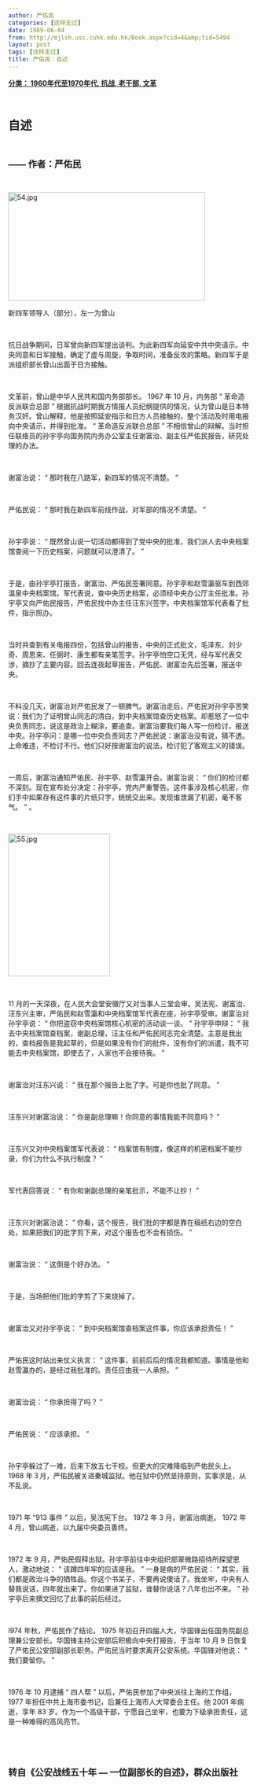 ```yaml
---
author: 严佑民
categories: [这样走过]
date: 1989-06-04
from: http://mjlsh.usc.cuhk.edu.hk/Book.aspx?cid=4&amp;tid=5494
layout: post
tags: [这样走过]
title: 严佑民：自述
---
```


<div style="margin: 15px 10px 10px 0px;">
<div>
<span id="ctl00_ContentPlaceHolder1_chapter1_SubjectLabel" style="font-weight:bold;text-decoration:underline;">
   分类： 1960年代至1970年代, 抗战, 老干部, 文革
  </span>
</div>
<p class="p1">
<b>
<font size="5">
<span class="s1">
</span>
<br/>
</font>
</b>
</p>
<p class="p2">
<span class="s1">
<b>
<font size="5">
     自述
    </font>
</b>
</span>
</p>
<p class="p1">
<b>
<font size="4">
<span class="s1">
</span>
<br/>
</font>
</b>
</p>
<p class="p2">
<b>
<font size="4">
<span class="s2">
     ——
    </span>
<span class="s1">
     作者：严佑民
    </span>
</font>
</b>
</p>
<p class="p1">
<span class="s1">
</span>
<br/>
</p>
<p class="p3">
<span class="s1">
<img alt="54.jpg" border="0" height="221" src="http://mjlsh.usc.cuhk.edu.hk/medias/contents/5494/54.jpg" width="400"/>
</span>
</p>
<p class="p2">
<span class="s1">
   新四军领导人（部分），左一为曾山
  </span>
</p>
<p class="p1">
<span class="s1">
</span>
<br/>
</p>
<p class="p2">
<span class="s1">
   抗日战争期间，日军曾向新四军提出谈判。为此新四军向延安中共中央请示。中央同意和日军接触，确定了虚与周旋，争取时间，准备反攻的策略。新四军于是派组织部长曾山出面于日方接触。
  </span>
</p>
<p class="p1">
<span class="s1">
</span>
<br/>
</p>
<p class="p2">
<span class="s1">
   文革前，曾山是中华人民共和国内务部部长。
  </span>
<span class="s2">
   1967
  </span>
<span class="s1">
   年
  </span>
<span class="s2">
   10
  </span>
<span class="s1">
   月，内务部
  </span>
<span class="s2">
   “
  </span>
<span class="s1">
   革命造反派联合总部
  </span>
<span class="s2">
   ”
  </span>
<span class="s1">
   根据抗战时期我方情报人员纪纲提供的情况，认为曾山是日本特务汉奸。曾山解释，他是按照延安指示和日方人员接触的，整个活动及时用电报向中央请示，并得到批准。
  </span>
<span class="s2">
   “
  </span>
<span class="s1">
   革命造反派联合总部
  </span>
<span class="s2">
   ”
  </span>
<span class="s1">
   不相信曾山的辩解。当时担任联络员的孙宇亭向国务院内务办公室主任谢富治、副主任严佑民报告，研究处理的办法。
  </span>
</p>
<p class="p1">
<span class="s1">
</span>
<br/>
</p>
<p class="p2">
<span class="s1">
   谢富治说：
  </span>
<span class="s2">
   “
  </span>
<span class="s1">
   那时我在八路军，新四军的情况不清楚。
  </span>
<span class="s2">
   ”
  </span>
</p>
<p class="p1">
<span class="s1">
</span>
<br/>
</p>
<p class="p2">
<span class="s1">
   严佑民说：
  </span>
<span class="s2">
   “
  </span>
<span class="s1">
   那时我在新四军前线作战，对军部的情况不清楚。
  </span>
<span class="s2">
   ”
  </span>
</p>
<p class="p1">
<span class="s1">
</span>
<br/>
</p>
<p class="p2">
<span class="s1">
   孙宇亭说：
  </span>
<span class="s2">
   “
  </span>
<span class="s1">
   既然曾山说一切活动都得到了党中央的批准，我们派人去中央档案馆查阅一下历史档案，问题就可以澄清了。
  </span>
<span class="s2">
   ”
  </span>
</p>
<p class="p1">
<span class="s1">
</span>
<br/>
</p>
<p class="p2">
<span class="s1">
   于是，由孙宇亭打报告，谢富治、严佑民签署同意。孙宇亭和赵雪瀛驱车到西郊温泉中央档案馆。军代表说，查中央历史档案，必须经中央办公厅主任批准。孙宇亭又向严佑民报告，严佑民找中办主任汪东兴签字。中央档案馆军代表看了批件，指示照办。
  </span>
</p>
<p class="p1">
<span class="s1">
</span>
<br/>
</p>
<p class="p2">
<span class="s1">
   当时共查到有关电报四份，包括曾山的报告，中央的正式批文，毛泽东、刘少奇、周恩来、任弼时、康生都有亲笔签字。孙宇亭怕空口无凭，经与军代表交涉，摘抄了主要内容。回去连夜起草报告，严佑民、谢富治先后签署，报送中央。
  </span>
</p>
<p class="p1">
<span class="s1">
</span>
<br/>
</p>
<p class="p2">
<span class="s1">
   不料没几天，谢富治对严佑民发了一顿脾气。谢富治走后，严佑民对孙宇亭苦笑说：我们为了证明曾山同志的清白，到中央档案馆查历史档案。却惹怒了一位中央负责同志，说这是政治上糊涂，要追查。谢富治要我们每人写一份检讨，报送中央。孙宇亭问：是哪一位中央负责同志？严佑民说：谢富治没有说，猜不透。上命难违，不检讨不行。他们只好按谢富治的说法，检讨犯了客观主义的错误。
  </span>
</p>
<p class="p1">
<span class="s1">
</span>
<br/>
</p>
<p class="p2">
<span class="s1">
   一周后，谢富治通知严佑民、孙宇亭、赵雪瀛开会。谢富治说：
  </span>
<span class="s2">
   “
  </span>
<span class="s1">
   你们的检讨都不深刻。现在宣布处分决定：孙宇亭，党内严重警告。这件事涉及核心机密，你们手中如果存有这件事的片纸只字，统统交出来。发现谁泄漏了机密，毫不客气。
  </span>
<span class="s2">
   ”
  </span>
<span class="s1">
   。
  </span>
</p>
<p class="p1">
<span class="s1">
</span>
<br/>
</p>
<p class="p3">
<span class="s1">
<img alt="55.jpg" border="0" height="290" src="http://mjlsh.usc.cuhk.edu.hk/medias/contents/5494/55.jpg" width="207"/>
</span>
</p>
<p class="p1">
<span class="s1">
</span>
<br/>
</p>
<p class="p2">
<span class="s2">
   11
  </span>
<span class="s1">
   月的一天深夜，在人民大会堂安徽厅又对当事人三堂会审。吴法宪、谢富治、汪东兴主审，严佑民和赵雪瀛和中央档案馆军代表在座，孙宇亭受审。谢富治对孙宇亭说：
  </span>
<span class="s2">
   “
  </span>
<span class="s1">
   你把盗窃中央档案馆核心机密的活动谈一谈。
  </span>
<span class="s2">
   ”
  </span>
<span class="s1">
   孙宇亭申辩：
  </span>
<span class="s2">
   “
  </span>
<span class="s1">
   我去中央档案馆查档案，谢副总理，汪主任和严佑民同志完全清楚。主意是我出的，查档报告是我起草的，但是如果没有你们的批件，没有你们的派遣，我不可能去中央档案馆，即使去了，人家也不会接待我。
  </span>
<span class="s2">
   ”
  </span>
</p>
<p class="p1">
<span class="s1">
</span>
<br/>
</p>
<p class="p2">
<span class="s1">
   谢富治对汪东兴说：
  </span>
<span class="s2">
   “
  </span>
<span class="s1">
   我在那个报告上批了字。可是你也批了同意。
  </span>
<span class="s2">
   ”
  </span>
</p>
<p class="p1">
<span class="s1">
</span>
<br/>
</p>
<p class="p2">
<span class="s1">
   汪东兴对谢富治说：
  </span>
<span class="s2">
   “
  </span>
<span class="s1">
   你是副总理嘛！你同意的事情我能不同意吗？
  </span>
<span class="s2">
   ”
  </span>
</p>
<p class="p1">
<span class="s1">
</span>
<br/>
</p>
<p class="p2">
<span class="s1">
   汪东兴又对中央档案馆军代表说：
  </span>
<span class="s2">
   “
  </span>
<span class="s1">
   档案馆有制度，像这样的机密档案不能抄录，你们为什么不执行制度？
  </span>
<span class="s2">
   ”
  </span>
</p>
<p class="p1">
<span class="s1">
</span>
<br/>
</p>
<p class="p2">
<span class="s1">
   军代表回答说：
  </span>
<span class="s2">
   “
  </span>
<span class="s1">
   有你和谢副总理的亲笔批示，不能不让抄！
  </span>
<span class="s2">
   ”
  </span>
</p>
<p class="p1">
<span class="s1">
</span>
<br/>
</p>
<p class="p2">
<span class="s1">
   汪东兴对谢富治说：
  </span>
<span class="s2">
   “
  </span>
<span class="s1">
   你看，这个报告，我们批的字都是靠在稿纸右边的空白处，如果把我们的批字剪下来，对这个报告也不会有损伤。
  </span>
<span class="s2">
   ”
  </span>
</p>
<p class="p1">
<span class="s1">
</span>
<br/>
</p>
<p class="p2">
<span class="s1">
   谢富治说：
  </span>
<span class="s2">
   “
  </span>
<span class="s1">
   这倒是个好办法。
  </span>
<span class="s2">
   ”
  </span>
</p>
<p class="p1">
<span class="s1">
</span>
<br/>
</p>
<p class="p2">
<span class="s1">
   于是，当场把他们批的字剪了下来烧掉了。
  </span>
</p>
<p class="p1">
<span class="s1">
</span>
<br/>
</p>
<p class="p2">
<span class="s1">
   谢富治又对孙宇亭说：
  </span>
<span class="s2">
   “
  </span>
<span class="s1">
   到中央档案馆查档案这件事，你应该承担责任！
  </span>
<span class="s2">
   ”
  </span>
</p>
<p class="p1">
<span class="s1">
</span>
<br/>
</p>
<p class="p2">
<span class="s1">
   严佑民这时站出来仗义执言：
  </span>
<span class="s2">
   “
  </span>
<span class="s1">
   这件事，前前后后的情况我都知道。事情是他和赵雪瀛办的，是经过我批准的。责任应由我一人承担。
  </span>
<span class="s2">
   ”
  </span>
</p>
<p class="p1">
<span class="s1">
</span>
<br/>
</p>
<p class="p2">
<span class="s1">
   谢富治说：
  </span>
<span class="s2">
   “
  </span>
<span class="s1">
   你承担得了吗？
  </span>
<span class="s2">
   ”
  </span>
</p>
<p class="p1">
<span class="s1">
</span>
<br/>
</p>
<p class="p2">
<span class="s1">
   严佑民说：
  </span>
<span class="s2">
   “
  </span>
<span class="s1">
   应该承担。
  </span>
<span class="s2">
   ”
  </span>
</p>
<p class="p1">
<span class="s1">
</span>
<br/>
</p>
<p class="p2">
<span class="s1">
   孙宇亭躲过了一难，后来下放五七干校。但更大的灾难降临到严佑民头上。
  </span>
<span class="s2">
   1968
  </span>
<span class="s1">
   年３月，严佑民被关进秦城监狱。他在狱中仍然坚持原则，实事求是，从不乱说。
  </span>
</p>
<p class="p1">
<span class="s1">
</span>
<br/>
</p>
<p class="p2">
<span class="s2">
   1971
  </span>
<span class="s1">
   年
  </span>
<span class="s2">
   “913
  </span>
<span class="s1">
   事件
  </span>
<span class="s2">
   ”
  </span>
<span class="s1">
   以后，吴法宪下台。
  </span>
<span class="s2">
   1972
  </span>
<span class="s1">
   年
  </span>
<span class="s2">
   3
  </span>
<span class="s1">
   月，谢富治病逝。
  </span>
<span class="s2">
   1972
  </span>
<span class="s1">
   年
  </span>
<span class="s2">
   4
  </span>
<span class="s1">
   月，曾山病逝，以九届中央委员善终。
  </span>
</p>
<p class="p1">
<span class="s1">
</span>
<br/>
</p>
<p class="p2">
<span class="s2">
   1972
  </span>
<span class="s1">
   年
  </span>
<span class="s2">
   9
  </span>
<span class="s1">
   月，严佑民假释出狱。孙宇亭前往中央组织部翠微路招待所探望恩人，激动地说：
  </span>
<span class="s2">
   “
  </span>
<span class="s1">
   该蹲四年牢的应该是我。
  </span>
<span class="s2">
   ”
  </span>
<span class="s1">
   一身是病的严佑民说：
  </span>
<span class="s2">
   “
  </span>
<span class="s1">
   其实，我们都是政治斗争的牺牲品。你这个书呆子，不要再说傻话了。我坐牢，中央有人替我说话，四年就出来了。你如果进了监狱，谁替你说话？八年也出不来。
  </span>
<span class="s2">
   ”
  </span>
<span class="s1">
   孙宇亭后来撰文回忆了此事的前后经过。
  </span>
</p>
<p class="p1">
<span class="s1">
</span>
<br/>
</p>
<p class="p2">
<span class="s2">
   l974
  </span>
<span class="s1">
   年秋，严佑民作了结论。
  </span>
<span class="s2">
   1975
  </span>
<span class="s1">
   年初召开四届人大，华国锋出任国务院副总理兼公安部长。华国锋主持公安部后积极向中央打报告，于当年
  </span>
<span class="s2">
   10
  </span>
<span class="s1">
   月
  </span>
<span class="s2">
   9
  </span>
<span class="s1">
   日恢复了严佑民公安部副部长职务。严佑民当时要求离开公安系统。华国锋对他说：
  </span>
<span class="s2">
   “
  </span>
<span class="s1">
   我们要留你。
  </span>
<span class="s2">
   ”
  </span>
</p>
<p class="p1">
<span class="s1">
</span>
<br/>
</p>
<p class="p2">
<span class="s2">
   1976
  </span>
<span class="s1">
   年
  </span>
<span class="s2">
   10
  </span>
<span class="s1">
   月逮捕
  </span>
<span class="s2">
   “
  </span>
<span class="s1">
   四人帮
  </span>
<span class="s2">
   ”
  </span>
<span class="s1">
   以后，严佑民参加了中央派往上海的工作组，
  </span>
<span class="s2">
   1977
  </span>
<span class="s1">
   年担任中共上海市委书记，后兼任上海市人大常委会主任。他
  </span>
<span class="s2">
   2001
  </span>
<span class="s1">
   年病逝，享年
  </span>
<span class="s2">
   83
  </span>
<span class="s1">
   岁。作为一个高级干部，宁愿自己坐牢，也要为下级承担责任，这是一种难得的高风亮节。
  </span>
</p>
<p class="p1">
<span class="s1">
</span>
<br/>
</p>
<p class="p1">
<b>
<font size="4">
<span class="s1">
</span>
<br/>
</font>
</b>
</p>
<p class="p2">
<b>
<font size="4">
<span class="s1">
     转自《公安战线五十年
    </span>
<span class="s2">
     —
    </span>
<span class="s1">
     一位副部长的自述》，群众出版社
    </span>
</font>
</b>
</p>
</div>
